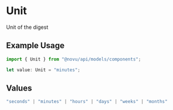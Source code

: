 # Unit

Unit of the digest

## Example Usage

```typescript
import { Unit } from "@novu/api/models/components";

let value: Unit = "minutes";
```

## Values

```typescript
"seconds" | "minutes" | "hours" | "days" | "weeks" | "months"
```